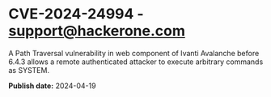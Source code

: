 # CVE-2024-24994 - support@hackerone.com

A Path Traversal vulnerability in web component of Ivanti Avalanche before 6.4.3 allows a remote authenticated attacker to execute arbitrary commands as SYSTEM. 

**Publish date:** 2024-04-19
